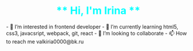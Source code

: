 <h1 align="center" style="color: aqua;"> ** Hi, I'm Irina  **</h1>
- 👀 I’m interested in frontend developer
- 🌱 I’m currently learning html5, css3, javacsript, webpack, git, react
- 💞️ I’m looking to collaborate
- 📫 How to reach me valkiria0000@bk.ru

<!---
Valkiria0000/Valkiria0000 is a ✨ special ✨ repository because its `README.md` (this file) appears on your GitHub profile.
You can click the Preview link to take a look at your changes.
--->
